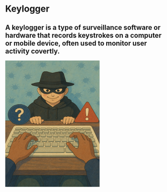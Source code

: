 # Keylogger

## A keylogger is a type of surveillance software or hardware that records keystrokes on a computer or mobile device, often used to monitor user activity covertly.

<img src="Keyhack.png" alt="Keylogger Image" width="300" height="400">


